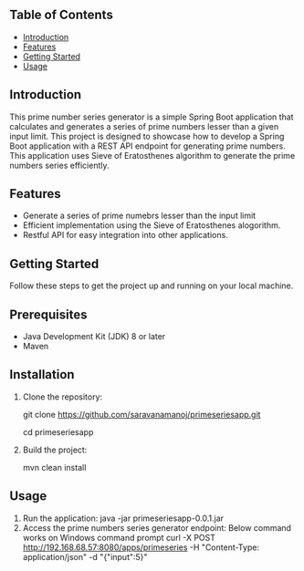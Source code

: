 ## Table of Contents
- [Introduction](#introduction)
- [Features](#features)
- [Getting Started](#getting-started)
- [Usage](#usage)

## Introduction
This prime number series generator is a simple Spring Boot application that calculates and generates a series of prime numbers lesser than a given input limit.
This project is designed to showcase how to develop a Spring Boot application with a REST API endpoint for generating prime numbers.
This application uses Sieve of Eratosthenes algorithm to generate the prime numbers series efficiently.

## Features
- Generate a series of prime numebrs lesser than the input limit
- Efficient implementation using the Sieve of Eratosthenes alogorithm.
- Restful API for easy integration into other applications.

## Getting Started
Follow these steps to get the project up and running on your local machine.

## Prerequisites
- Java Development Kit (JDK) 8 or later
- Maven

## Installation
1. Clone the repository:

   git clone https://github.com/saravanamanoj/primeseriesapp.git
   
   cd primeseriesapp
2. Build the project:

   mvn clean install

## Usage
1. Run the application:
   java -jar primeseriesapp-0.0.1.jar
2. Access the prime numbers series generator endpoint: Below command works on Windows command prompt
   curl -X POST http://192.168.68.57:8080/apps/primeseries -H "Content-Type: application/json" -d "{\"input\":5}"
